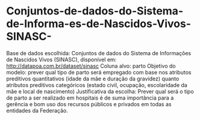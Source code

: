 # Conjuntos-de-dados-do-Sistema-de-Informa-es-de-Nascidos-Vivos-SINASC-
Base de dados escolhida: Conjuntos de dados do Sistema de Informações de Nascidos Vivos (SINASC), disponível em: http://datapoa.com.br/dataset/sinasc   Coluna alvo: parto   Objetivo do modelo: prever qual tipo de parto será empregado com base nos atributos preditivos quantitativos (idade da mãe e duração da gravidez) quanto atributos preditivos categóricos (estado civil, ocupação, escolaridade da mãe e local de nascimento)   Justificativa da escolha: Prever qual será o tipo de parto a ser realizado em hospitais é de suma importância para a gerência e bom uso dos recursos públicos e privados em todas as entidades da Federação.

